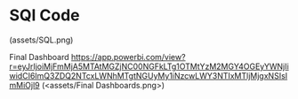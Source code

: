 # SQl Code
(assets/SQL.png)

Final Dashboard
https://app.powerbi.com/view?r=eyJrIjoiMjFmMjA5MTAtMGZjNC00NGFkLTg1OTMtYzM2MGY4OGEyYWNjIiwidCI6ImQ3ZDQ2NTcxLWNhMTgtNGUyMy1iNzcwLWY3NTIxMTljMjgxNSIsImMiOjl9
(<assets/Final Dashboards.png>)